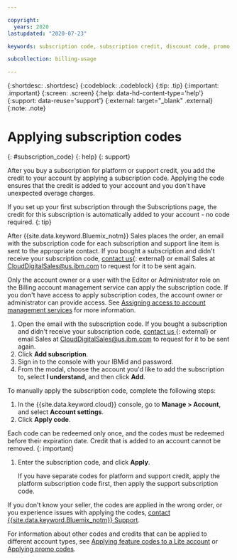 ```yaml
---

copyright:
  years: 2020
lastupdated: "2020-07-23"

keywords: subscription code, subscription credit, discount code, promo code, feature code 

subcollection: billing-usage

---
```


{:shortdesc: .shortdesc}
{:codeblock: .codeblock}
{:tip: .tip}
{:important: .important}
{:screen: .screen}
{:help: data-hd-content-type='help'} 
{:support: data-reuse='support'}
{:external: target="_blank" .external}
{:note: .note}

# Applying subscription codes 
{: #subscription_code}
{: help} 
{: support}

After you buy a subscription for platform or support credit, you add the credit to your account by applying a subscription code. Applying the code ensures that the credit is added to your account and you don't have unexpected overage charges.

If you set up your first subscription through the Subscriptions page, the credit for this subscription is automatically added to your account - no code required.
{: tip}

After {{site.data.keyword.Bluemix_notm}} Sales places the order, an email with the subscription code for each subscription and support line item is sent to the appropriate contact. If you bought a subscription and didn't receive your subscription code, [contact us](https://www.ibm.com/cloud?contactmodule){: external} or email Sales at CloudDigitalSales@us.ibm.com to request for it to be sent again.

Only the account owner or a user with the Editor or Administrator role on the Billing account management service can apply the subscription code. If you don't have access to apply subscription codes, the account owner or administrator can provide access. See [Assigning access to account management services](/docs/account?topic=account-account-services) for more information.

1. Open the email with the subscription code. If you bought a subscription and didn't receive your subscription code, [contact us ](https://www.ibm.com/cloud?contactmodule){: external} or email Sales at CloudDigitalSales@us.ibm.com to request for it to be sent again.
2. Click **Add subscription**. 
3. Sign in to the console with your IBMid and password. 
4. From the modal, choose the account you'd like to add the subscription to, select **I understand**, and then click **Add**. 

To manually apply the subscription code, complete the following steps:
1. In the {{site.data.keyword.cloud}} console, go to **Manage > Account**, and select **Account settings**.
1. Click **Apply code**.

  Each code can be redeemed only once, and the codes must be redeemed before their expiration date. Credit that is added to an account cannot be removed.
  {: important}

1. Enter the subscription code, and click **Apply**.

   If you have separate codes for platform and support credit, apply the platform subscription code first, then apply the support subscription code.

If you don't know your seller, the codes are applied in the wrong order, or you experience issues with applying the codes, [contact {{site.data.keyword.Bluemix_notm}} Support](/docs/get-support?topic=get-support-getting-customer-support).

For information about other codes and credits that can be applied to different account types, see [Applying feature codes to a Lite account](/docs/account?topic=account-codes) or [Applying promo codes](/docs/billing-usage?topic=billing-usage-applying-promo-codes). 
